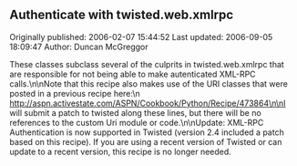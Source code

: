 ## Authenticate with twisted.web.xmlrpc

Originally published: 2006-02-07 15:44:52
Last updated: 2006-09-05 18:09:47
Author: Duncan McGreggor

These classes subclass several of the culprits in twisted.web.xmlrpc that are responsible for not being able to make autenticated XML-RPC calls.\n\nNote that this recipe also makes use of the URI classes that were posted in a previous recipe here:\n  http://aspn.activestate.com/ASPN/Cookbook/Python/Recipe/473864\n\nI will submit a patch to twisted along these lines, but there will be no references to the custom Uri module or code.\n\nUpdate: XML-RPC Authentication is now supported in Twisted (version 2.4 included a patch based on this recipe). If you are using a recent version of Twisted or can update to a recent version, this recipe is no longer needed.